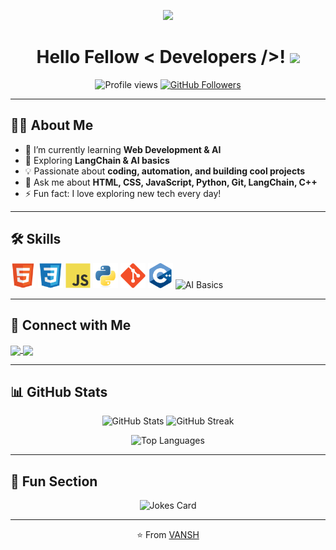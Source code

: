 <p align="center">
  <img width="200" src="https://avatars.githubusercontent.com/u/00000000?v=4"> 
</p>

<h1 align="center"> Hello Fellow &lt; Developers /&gt;! <img src="https://raw.githubusercontent.com/MartinHeinz/MartinHeinz/master/wave.gif" width="30px"> </h1>

<p align="center">
  <img src="https://komarev.com/ghpvc/?username=Vansh27189&label=Profile%20Views&color=0e75b6&style=flat" alt="Profile views" />
  <a href="https://github.com/Vansh27189?tab=followers">
    <img src="https://img.shields.io/github/followers/Vansh27189?label=Followers&style=social" alt="GitHub Followers" />
  </a>
</p>

---

## 👨‍💻 About Me
- 🔭 I’m currently learning **Web Development & AI**  
- 🌱 Exploring **LangChain & AI basics**  
- 💡 Passionate about **coding, automation, and building cool projects**  
- 💬 Ask me about **HTML, CSS, JavaScript, Python, Git, LangChain, C++**  
- ⚡ Fun fact: I love exploring new tech every day!  

---

## 🛠️ Skills

<p align="left">
  <img src="https://raw.githubusercontent.com/devicons/devicon/master/icons/html5/html5-original.svg" alt="HTML5" width="40"/> 
  <img src="https://raw.githubusercontent.com/devicons/devicon/master/icons/css3/css3-original.svg" alt="CSS3" width="40"/> 
  <img src="https://raw.githubusercontent.com/devicons/devicon/master/icons/javascript/javascript-original.svg" alt="JavaScript" width="40"/> 
  <img src="https://raw.githubusercontent.com/devicons/devicon/master/icons/python/python-original.svg" alt="Python" width="40"/> 
  <img src="https://raw.githubusercontent.com/devicons/devicon/master/icons/git/git-original.svg" alt="Git" width="40"/> 
  <img src="https://raw.githubusercontent.com/devicons/devicon/master/icons/cplusplus/cplusplus-original.svg" alt="C++" width="40"/> 
  <img src="https://raw.githubusercontent.com/hwchase17/langchain/master/docs/static/img/favicon.ico" alt="AI Basics" width="40"/> 

</p>

---

## 🤝 Connect with Me  
<p>
  <a href="www.linkedin.com/in/vansh-dhamija-9683521b7">
    <img align="center" src="https://raw.githubusercontent.com/rahulbanerjee26/githubAboutMeGenerator/main/icons/linked-in-alt.svg" width="40" />
  </a> 
  <a href="https://github.com/Vansh27189">
    <img align="center" src="https://raw.githubusercontent.com/rahulbanerjee26/githubAboutMeGenerator/main/icons/github.svg" width="40" />
  </a> 
</p>

---

## 📊 GitHub Stats
<p align="center">
  <img src="https://github-readme-stats.vercel.app/api?username=Vansh27189&show_icons=true&theme=tokyonight" alt="GitHub Stats" height="160"/>
  <img src="https://github-readme-streak-stats.herokuapp.com/?user=Vansh27189&theme=tokyonight" alt="GitHub Streak" height="160"/>
</p>

<p align="center">
  <img src="https://github-readme-stats.vercel.app/api/top-langs/?username=Vansh27189&layout=compact&theme=tokyonight" alt="Top Languages" height="160"/>
</p>

---

## 🎉 Fun Section
<p align="center">
  <img src="https://readme-jokes.vercel.app/api?theme=tokyonight" alt="Jokes Card" />
</p>

---

<p align="center">⭐️ From <a href="https://github.com/Vansh27189">VANSH</a></p>

